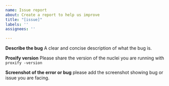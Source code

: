 ```yaml
---
name: Issue report
about: Create a report to help us improve
title: "[issue]"
labels: ''
assignees: ''

---
```


**Describe the bug**
A clear and concise description of what the bug is.

**Proxify version**
Please share the version of the nuclei you are running with `proxify -version` 


**Screenshot of the error or bug**
please add the screenshot showing bug or issue you are facing.
